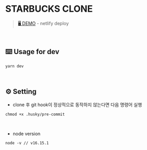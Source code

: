 # STARBUCKS CLONE

> [🖥 DEMO](https://starbucks-changyu.netlify.app/) - netlify deploy

<br />

## ⌨️ Usage for dev

```
yarn dev
```

<br />

## ⚙️ Setting

- clone 후 git hook이 정상적으로 동작하지 않는다면 다음 명령어 실행

```
chmod +x .husky/pre-commit
```

<br />

- node version

```
node -v // v16.15.1
```
